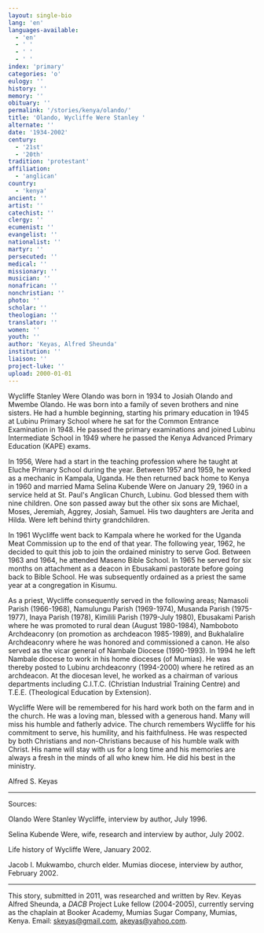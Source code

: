 ```yaml
---
layout: single-bio
lang: 'en'
languages-available:
  - 'en'
  - ' '
  - ' '
  - ' '
index: 'primary'
categories: 'o'
eulogy: ''
history: ''
memory: ''
obituary: ''
permalink: '/stories/kenya/olando/'
title: 'Olando, Wycliffe Were Stanley '
alternate: ''
date: '1934-2002'
century:
  - '21st'
  - '20th'
tradition: 'protestant'
affiliation:
  - 'anglican'
country:
  - 'kenya'
ancient: ''
artist: ''
catechist: ''
clergy: ''
ecumenist: ''
evangelist: ''
nationalist: ''
martyr: ''
persecuted: ''
medical: ''
missionary: ''
musician: ''
nonafrican: ''
nonchristian: ''
photo: ''
scholar: ''
theologian: ''
translator: ''
women: ''
youth: ''
author: 'Keyas, Alfred Sheunda'
institution: ''
liaison: ''
project-luke: ''
upload: 2000-01-01
---
```



Wycliffe Stanley Were Olando was born in 1934 to Josiah Olando and Mwembe Olando. He was born into a family of seven brothers and nine sisters. He had a humble beginning, starting his primary education in 1945 at Lubinu Primary School where he sat for the Common Entrance Examination in 1948. He passed the primary examinations and joined Lubinu Intermediate School in 1949 where he passed the Kenya Advanced Primary Education (KAPE) exams.

In 1956, Were had a start in the teaching profession where he taught at Eluche Primary School during the year. Between 1957 and 1959, he worked as a mechanic in Kampala, Uganda. He then returned back home to Kenya in 1960 and married Mama Selina Kubende Were on January 29, 1960 in a service held at St. Paul's Anglican Church, Lubinu. God blessed them with nine children. One son passed away but the other six sons are Michael, Moses, Jeremiah, Aggrey, Josiah, Samuel. His two daughters are Jerita and Hilda. Were left behind thirty grandchildren.

In 1961 Wycliffe went back to Kampala where he worked for the Uganda Meat Commission up to the end of that year. The following year, 1962, he decided to quit this job to join the ordained ministry to serve God. Between 1963 and 1964, he attended Maseno Bible School. In 1965 he served for six months on attachment as a deacon in Ebusakami pastorate before going back to Bible School. He was subsequently ordained as a priest the same year at a congregation in Kisumu.

As a priest, Wycliffe consequently served in the following areas; Namasoli Parish (1966-1968), Namulungu Parish (1969-1974), Musanda Parish (1975-1977), Inaya Parish (1978), Kimilili Parish (1979-July 1980), Ebusakami Parish where he was promoted to rural dean (August 1980-1984), Namboboto Archdeaconry (on promotion as archdeacon 1985-1989), and Bukhalalire Archdeaconry where he was honored and commissioned a canon. He also served as the vicar general of Nambale Diocese (1990-1993). In 1994 he left Nambale diocese to work in his home dioceses (of Mumias). He was thereby posted to Lubinu archdeaconry (1994-2000) where he retired as an archdeacon. At the diocesan level, he worked as a chairman of various departments including C.I.T.C. (Christian Industrial Training Centre) and T.E.E. (Theological Education by Extension).

Wycliffe Were will be remembered for his hard work both on the farm and in the church. He was a loving man, blessed with a generous hand. Many will miss his humble and fatherly advice. The church remembers Wycliffe for his commitment to serve, his humility, and his faithfulness. He was respected by both Christians and non-Christians because of his humble walk with Christ. His name will stay with us for a long time and his memories are always a fresh in the minds of all who knew him. He did his best in the ministry.

Alfred S. Keyas

---

Sources:

Olando Were Stanley Wycliffe, interview by author, July 1996.

Selina Kubende Were, wife, research and interview by author, July 2002.

Life history of Wycliffe Were, January 2002.

Jacob I. Mukwambo, church elder. Mumias diocese, interview by author, February 2002.

---

This story, submitted in 2011, was researched and written by Rev. Keyas Alfred Sheunda, a *DACB* Project Luke fellow (2004-2005), currently serving as the chaplain at Booker Academy, Mumias Sugar Company, Mumias, Kenya. Email: [skeyas@gmail.com](mailto:skeyas@gmail.com), [akeyas@yahoo.com](mailto:akeyas@yahoo.com).